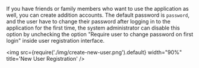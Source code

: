 If you have friends or family members who want to use the application as well, you can create addition accounts. The default password is `password`, and the user have to change their password after logging in to the application for the first time, the system administrator can disable this option by unchecking the option "Require user to change password on first login" inside user registration interface.

<img src={require('./img/create-new-user.png').default} width="90%" title='New User Registration' />
